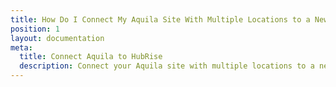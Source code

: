 ```yaml
---
title: How Do I Connect My Aquila Site With Multiple Locations to a New HubRise Account?
position: 1
layout: documentation
meta:
  title: Connect Aquila to HubRise
  description: Connect your Aquila site with multiple locations to a new HubRise account and location.
---
```


